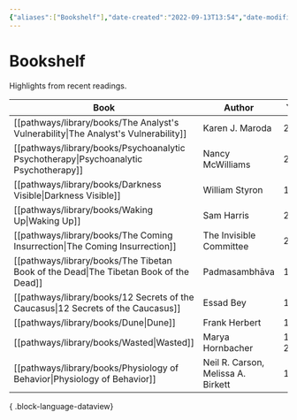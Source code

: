 ```yaml
---
{"aliases":["Bookshelf"],"date-created":"2022-09-13T13:54","date-modified":"2023-10-13T21:43","dg-publish":true,"tags":["map"],"title":"Bookshelf","up":[["+home"]],"permalink":"/pathways/bookshelf/","dgPassFrontmatter":true}
---
```



# Bookshelf

Highlights from recent readings.

| Book                                                                                     | Author                             | Year       |
| ---------------------------------------------------------------------------------------- | ---------------------------------- | ---------- |
| [[pathways/library/books/The Analyst's Vulnerability\|The Analyst's Vulnerability]]   | Karen J. Maroda                    | 2020       |
| [[pathways/library/books/Psychoanalytic Psychotherapy\|Psychoanalytic Psychotherapy]] | Nancy McWilliams                   | 2004       |
| [[pathways/library/books/Darkness Visible\|Darkness Visible]]                         | William Styron                     | 1990       |
| [[pathways/library/books/Waking Up\|Waking Up]]                                       | Sam Harris                         | 2014       |
| [[pathways/library/books/The Coming Insurrection\|The Coming Insurrection]]           | The Invisible Committee            | 2009       |
| [[pathways/library/books/The Tibetan Book of the Dead\|The Tibetan Book of the Dead]] | Padmasambhāva                      | 1994       |
| [[pathways/library/books/12 Secrets of the Caucasus\|12 Secrets of the Caucasus]]     | Essad Bey                          | 1930       |
| [[pathways/library/books/Dune\|Dune]]                                                 | Frank Herbert                      | 1965       |
| [[pathways/library/books/Wasted\|Wasted]]                                             | Marya Hornbacher                   | 1998, 2014 |
| [[pathways/library/books/Physiology of Behavior\|Physiology of Behavior]]             | Neil R. Carson, Melissa A. Birkett | 1930       |

{ .block-language-dataview}
